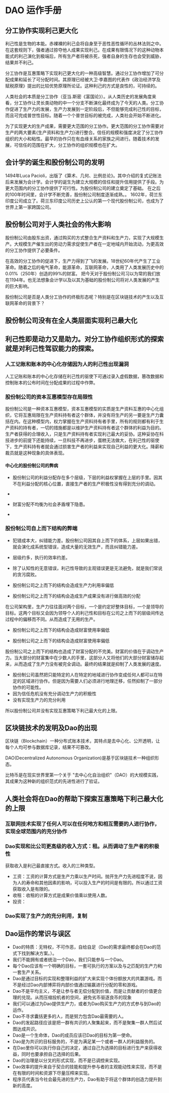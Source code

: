 # DAO 运作手册

## 分工协作实现利己更大化

利己性是生物的本能。赤裸裸的利己会将自身至于恶性恶性循环的丛林法则之中。在这套规则下，强者通过掠夺他人成果实现利己。在成果有限情况下的这种动物本能式的利己演化到极端后，所有生产者将被杀死，强者自身的生存也会受到威胁，结果并不利己。

分工协作是互惠策略下实现利己更大化的一种高级智慧。通过分工协作增加了可分配成果和延长了可分配时间。其原理已经被大卫·李嘉图的代表作《政治经济学及赋税原理》提出的比较优势原理所论证。这种利己的方式是良性的，可持续的。

人类社会的本质是分工协作（亚当.斯密《富国论》）。从人类历史的发展角度来看，分工协作让灵长类动物的中一个分支不断演化最终成为了今天的人类。分工协作促进了生产力的发展，生产力发展到一定阶段后，不但能够完成利己性的目标，而且可完成普世性目标。随着一个个普世目标的被完成，人类社会开始不断进化。

为了实现更大的生产成果，需要更大范围的分工协作。更大范围的分工协作需要对生产的两大要素{生产资料和生产力}进行整合。信任的规模和强度决定了分工协作组织的大小和粘性。最早的协作只在有血缘关系的家族之间进行。随着技术的发展，可信任的范围在扩大，分工协作的组织规模也在扩大。

## 会计学的诞生和股份制公司的发明

1494年Luca Pacioli，出版了《算术、几何、比例总论》。其中介绍的复式记账法后来发展为会计学。会计学的诞生为建立大规模的信任和提升信用提供了手段。为更大范围内的分工协作提供了可行性。为股份制公司的建立奠定了基础。
在之后的100年时间里，会计学不断完善，股份制公司制度逐渐成熟。。
1602年，荷兰东印度公司成立了。荷兰东印度公司历史上公认的第一个现代股份制公司，也成为了世界上第一家跨国公司。

## 股份制公司对于人类社会的伟大影响

股份制公司由股东出资，通过购买的方式整合生产资料和生产力，实现了大规模生产。大规模生产催生出的劳动力需求促使生产者在一定地域内开始流动，为更高效的分工协作提供了必要条件。

在高效的分工协作的促进下，生产力得到了飞的发展。18世纪60年代产生了工业革命。随着之后的电气革命，能源革命，互联网革命，人类用了人类发展历史中的0.01%（250年）创造的99%的财富。
把今天对于股份制公司习以为常的我们放在1194年。也无法想象会计学以及以其为基础的股份制公司将对人类发展的产生的巨大影响。

股份制公司是否是人类分工协作的终极形态呢？特别是在区块链技术的产生以及互联网革命的背景下？

## 股份制公司没有在全人类层面实现利己最大化
## 利己性即是动力又是助力。对分工协作组织形式的探索就是对利己性驾驭能力的探索。
### 人工记账和账本的中心化存储因为人的利己性出现漏洞

 人工记账和账本的中心化存储在利己性的驱使下可通过录入虚假数据，篡改数据和控制账本的公布时间在分配成果的过程中作弊。
 
 ### 股份制公司的资本互惠模型存在局限性
股份制公司是一种资本互惠模型，资本互惠模型的实质是生产资料互惠的中心化组织，它将互惠局限在生产资料持有者这个群体，并没有将生产的另一要是生产力囊括在内。在这种模型内，权力掌握在生产资料持有者手里，所有的规则都有利于生产资料的持有者，一切的措施都是以维护生产资料持有者这个群体的利益为目的。生产者获得的合理收入，只是生产资料持有者实现利己最大的妥协。这种妥协在科技进步的前提下还能持续，一旦科技不再进步，蛋糕无法做大，在利己性的驱使下，生产资料持有者就会通过损害生产者的利益来实现自己利益的更大化。降薪和裁员就是这种现象的具体表现。
 #### 中心化的股份制公司的弊病
- 股份制公司的利益分配存在多个层级，下层的利益权掌握在上层的手里。因其不在利益分配的核心位置，直接生产者的生产积极性没有得到充分的调动。
- 

- 财富分配不均衡为社会矛盾埋下隐患。
 
- 
 ### 股份制公司自上而下结构的弊端
- 犯错成本大，纠错能力差。股份制公司因其自上而下的体系，上层如果出错，就会演化成系统型错误，造成大量的无效生产，而且纠错能力差。
- 层级约多，执行的效率约差。
- 除了认知性的无意错误，利己性导致的主观错误更是无法避免，就是我们常说的贪污腐败。

- 股份制公司之上而下的结构会造成生产力利用率偏低
- 股份制公司之上而下的结构会造成生产成果没有进行做高效的分配

在公司架构里，生产力往往面对两个目标，一个是约定好整体目标，一个是领导的目标。这两个目标又会因为领导个人的利己性和目标在公司之上而下的层级间传达过程中的偏移而不同。从而造成了无用的生产。

- 股份制公司之上而下的结构会造成财富使用率偏低

- 股份制公司之上而下的结构会造成财富使用率偏低

股份制公司之上而下的结构也造成了财富分配的不完美。财富的价值在于调动生产力。当大部分的财富集中在少数人的手里，这部分人又将他们的大部分财富储存起来，从而造成了生产力没有被完全调动。最终的结果就是抑制了人类发展的速度。



- 股份制公司虽然把只能特定的人在特定的地域进行协作变成任何人都可以在特定的区域进行协作。但是因为需要人们必须进行地理迁移，任然抑制了一部分协作的可能性。
- 因为信任危机没有充分调动生产力的积极性
- 没有实现生产力的充分利用

所以股份制公司并没有实现互惠策略下利己最大化的上限。

## 区块链技术的发明及Dao的出现

区块链（Blockchain）一种分布式账本技术，其特点是去中心化、公开透明，让每个人均可参与数据库记录，结果不可篡改。

DAO(Decentralized Autonomous Organization)是基于区块链技术一种组织形态。

比特币是在现实世界里第一个关于 "去中心化自治组织"（DAO）的大规模实践，其成果为这种新的组织范式的先进性进行了验证。



## 人类社会将在Dao的帮助下探索互惠策略下利己最大化的上限


### 互联网技术实现了任何人可以在任何地方和相互需要的人进行协作，实现全球范围内的充分协作
### Dao实现和比公司更高级的收入方式：租。从而调动了生产者的积极性
 获取收入是利己最直接方式。收入的三种类型。
 - 工资：工资的计算方式是生产力乘以生产时间。抛开生产力先进程度不说，因为人的寿命和其他因素的影响，可以投入生产的时间是有限的。所以通过工资获取收入是有限的。
 - 收租：收租的计算方式是成果价值乘以使用人数。
 - 投资：
### Dao实现了生产力的充分利用，复制


## Dao运作的常识与误区

- Dao的特质：无特权，不可作恶，自给自足（Dao的需求最终都会在Dao的范式下找到解决方案。）。
- 我们不能拥有或者统治一个Dao，我们只能参与一个Dao。
- 每个Dao应该有一个明确的目标，一套可执行的方案以及与之匹配的生产力和一套生产关系。
- Dao是通过目标的实现和整理利益的扩大来实现个体份额放大的共赢游戏。而不是经过Dao内部博弈将内部价值通过输赢进行分配的零和游戏。
- Dao不是平均主义，不是让参与者无偿分配到价值，而是让贡献者的价值更合理的兑现。从而压缩投机者的空间，避免劣币驱逐良币的现象
- 我们可以通过为Dao提供生产力，或者为Dao购买生产力的方式参与到Dao的运作。
- Dao不寻求囊括更多的人，而是努力包含Dao最需要的人。
- Dao的发起路径应该是把一群有共识的人聚集起来，而不是聚集一群人然后试图达成共识。
- Dao是一个生命体，Dao的成员应该已Dao的目标为第一使命。
- Dao是为共识的目标服务的，不是为满足某一个或者一群人的利益服务的。
- 在Dao里你可以执行你自己的决定，通过自己为选择的目标进行生产来获得收益，同时也要承担自己选择的后果。
- Dao的治理是以分叉的形式实现，而不是已调控来实现。
- Dao效率的提升来自于契合的技能和提升参与者的主观能动性来实现，而不是在有限的时间和资源下尽量压榨来实现。
- 程序员代表当今社会最先进的生产力，Dao有助于将这个群体的创造力提升到新的高度。

